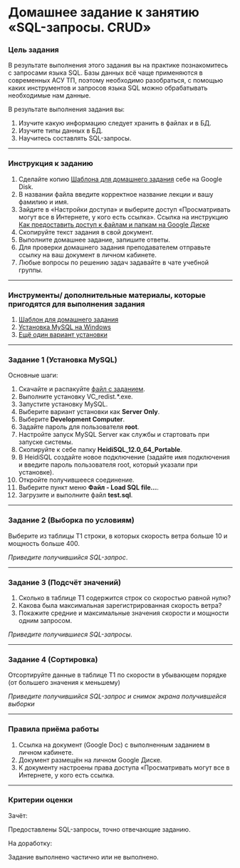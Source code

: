 # Домашнее задание к занятию «SQL-запросы. CRUD»

### Цель задания

В результате выполнения этого задания вы на практике познакомитесь с запросами языка SQL.
Базы данных всё чаще применяются в современных АСУ ТП, поэтому необходимо разобраться, с помощью каких инструментов и запросов языка SQL можно обрабатывать необходимые нам данные.

В результате выполнения задания вы:

1. Изучите какую информацию следует хранить в файлах и в БД.
2. Изучите типы данных в БД.
3. Научитесь составлять SQL-запросы.

------

### Инструкция к заданию

1. Сделайте копию [Шаблона для домашнего задания](https://docs.google.com/document/d/1pwOR5acz5gW0I1u2vrnG_EWK8iRM1mWjpV22xu9ypkk/edit?usp=sharing) себе на Google Disk.
2. В названии файла введите корректное название лекции и вашу фамилию и имя.
3. Зайдите в «Настройки доступа» и выберите доступ «Просматривать могут все в Интернете, у кого есть ссылка». Ссылка на инструкцию [Как предоставить доступ к файлам и папкам на Google Диске](https://support.google.com/docs/answer/2494822?hl=ru&co=GENIE.Platform%3DDesktop)
4. Скопируйте текст задания в свой документ.
5. Выполните домашнее задание, запишите ответы.
6. Для проверки домашнего задания преподавателем отправьте ссылку на ваш документ в личном кабинете.
7. Любые вопросы по решению задач задавайте в чате учебной группы.

------

### Инструменты/ дополнительные материалы, которые пригодятся для выполнения задания

1. [Шаблон для домашнего задания](https://docs.google.com/document/d/1pwOR5acz5gW0I1u2vrnG_EWK8iRM1mWjpV22xu9ypkk/edit?usp=sharing)
2. [Установка MySQL на Windows](https://wiki.merionet.ru/servernye-resheniya/12/ustanovka-mysql-servera-na-windows-10/)
3. [Ещё один вариант установки](https://info-comp.ru/install-mysql-on-windows-10)

------

### Задание 1 (Установка MySQL)

Основные шаги:

1. Скачайте и распакуйте [файл с заданием](https://drive.google.com/file/d/1ozj7S_yh_JjQhEjbkI2_1XpCDK_Hw2z3/view?usp=sharing).
2. Выполните установку VC_redist.*.exe.
3. Запустите установку MySQL.
4. Выберите вариант установки как **Server Only**.
5. Выберите **Development Computer**.
6. Задайте пароль для пользователя **root**.
7. Настройте запуск MySQL Server как службы и стартовать при запуске системы.
8. Скопируйте к себе папку **HeidiSQL_12.0_64_Portable**.
9. В HeidiSQL создайте новое подключение (задайте имя подключения и введите пароль пользователя root, который указали при установке).
10. Откройте получившееся соединение.
11. Выберите пункт меню **Файл - Load SQL file...**.
12. Загрузите и выполните файл **test.sql**.

------

### Задание 2 (Выборка по условиям)

Выберите из таблицы T1 строки, в которых скорость ветра больше 10 и мощность больше 400.

*Приведите получившийся SQL-запрос*.

------

### Задание 3 (Подсчёт значений)

1. Сколько в таблице T1 содержится строк со скоростью равной нулю?
2. Какова была максимальная зарегистрированная скорость ветра?
3. Покажите средние и максимальные значения скорости и мощности одним запросом.

*Приведите получившиеся SQL-запросы*.

------

### Задание 4 (Сортировка)

Отсортируйте данные в таблице T1 по скорости в убывающем порядке (от большего значения к меньшему)

*Приведите получившийся SQL-запрос и снимок экрана получившейся выборки*

-----

### Правила приёма работы

1. Ссылка на документ (Google Doc) с выполненным заданием в личном кабинете.
2. Документ размещён на личном Google Диске.
3. К документу настроены права доступа «Просматривать могут все в Интернете, у кого есть ссылка.

------

### Критерии оценки

Зачёт:

Предоставлены SQL-запросы, точно отвечающие заданию.

На доработку:

Задание выполнено частично или не выполнено.
